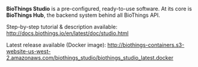 **BioThings Studio** is a pre-configured, ready-to-use software. At its core is **BioThings Hub**, the backend system behind all BioThings API.

Step-by-step tutorial & description available: http://docs.biothings.io/en/latest/doc/studio.html

Latest release available (Docker image): http://biothings-containers.s3-website-us-west-2.amazonaws.com/biothings_studio/biothings_studio_latest.docker
